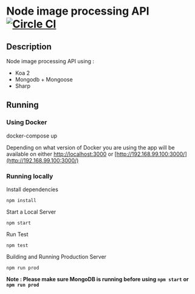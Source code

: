 # Node image processing API [![Circle CI](https://circleci.com/gh/rickydunlop/node-image-processing-api.svg?style=svg)](https://circleci.com/gh/rickydunlop/node-image-processing-api)

## Description
Node image processing API using :

 - Koa 2
 - Mongodb + Mongoose
 - Sharp

## Running

### Using Docker

  docker-compose up

Depending on what version of Docker you are using the app will be available on either
[http://localhost:3000](http://localhost:3000) or [http://192.168.99.100:3000/](http://192.168.99.100:3000/)

### Running locally

Install dependencies
```
npm install
```

Start a Local Server
```
npm start
```

Run Test
```
npm test
```

Building and Running Production Server
```
npm run prod
```

**Note : Please make sure MongoDB is running before using ```npm start``` or ```npm run prod```**
